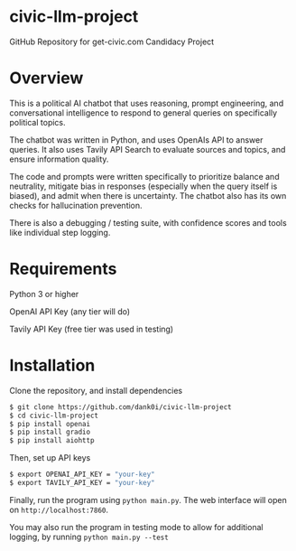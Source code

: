 # civic-llm-project
GitHub Repository for get-civic.com Candidacy Project

# Overview
This is a political AI chatbot that uses reasoning, prompt engineering, and conversational intelligence to respond to general queries on specifically political topics.

The chatbot was written in Python, and uses OpenAIs API to answer queries. It also uses Tavily API Search to evaluate sources and topics, and ensure information quality. 

The code and prompts were written specifically to prioritize balance and neutrality, mitigate bias in responses (especially when the query itself is biased), and admit when there is uncertainty. The chatbot also has its own checks for hallucination prevention.

There is also a debugging / testing suite, with confidence scores and tools like individual step logging.

# Requirements
Python 3 or higher

OpenAI API Key (any tier will do)

Tavily API Key (free tier was used in testing)

# Installation
Clone the repository, and install dependencies
```bash
$ git clone https://github.com/dank0i/civic-llm-project
$ cd civic-llm-project
$ pip install openai
$ pip install gradio
$ pip install aiohttp
```

Then, set up API keys 
```bash
$ export OPENAI_API_KEY = "your-key"
$ export TAVILY_API_KEY = "your-key"
```

Finally, run the program using `python main.py`.
The web interface will open on `http://localhost:7860`.

You may also run the program in testing mode to allow for additional logging, by running `python main.py --test`
